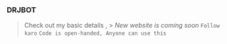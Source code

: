 ### DRJBOT
>Check out my  basic details , >
_New website is coming soon_ 
```Follow karo```
```Code is open-handed, Anyone can use this```
